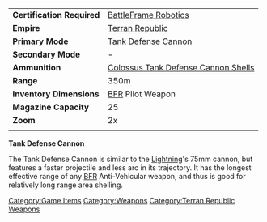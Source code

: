 |                            |                                                                                          |
| -------------------------- | ---------------------------------------------------------------------------------------- |
| **Certification Required** | [BattleFrame Robotics](BattleFrame_Robotics.md "wikilink")                               |
| **Empire**                 | [Terran Republic](Terran_Republic.md "wikilink")                                         |
| **Primary Mode**           | Tank Defense Cannon                                                                      |
| **Secondary Mode**         | \-                                                                                       |
| **Ammunition**             | [Colossus Tank Defense Cannon Shells](Colossus_Tank_Defense_Cannon_Shells.md "wikilink") |
| **Range**                  | 350m                                                                                     |
| **Inventory Dimensions**   | [BFR](BFR.md "wikilink") Pilot Weapon                                                    |
| **Magazine Capacity**      | 25                                                                                       |
| **Zoom**                   | 2x                                                                                       |
|                            |                                                                                          |

**Tank Defense Cannon**

The Tank Defense Cannon is similar to the
[Lightning](Lightning.md "wikilink")'s 75mm cannon, but features a faster
projectile and less arc in its trajectory. It has the longest effective
range of any [BFR](BFR.md "wikilink") Anti-Vehicular weapon, and thus is
good for relatively long range area shelling.

[Category:Game Items](Category:Game_Items.md "wikilink")
[Category:Weapons](Category:Weapons.md "wikilink") [Category:Terran
Republic Weapons](Category:Terran_Republic_Weapons.md "wikilink")
